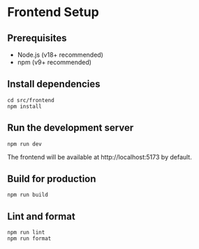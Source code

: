 # Frontend Setup

## Prerequisites
- Node.js (v18+ recommended)
- npm (v9+ recommended)

## Install dependencies

```
cd src/frontend
npm install
```

## Run the development server

```
npm run dev
```

The frontend will be available at http://localhost:5173 by default.

## Build for production

```
npm run build
```

## Lint and format

```
npm run lint
npm run format
``` 